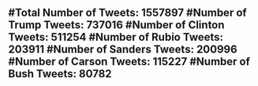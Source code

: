 #Total Number of Tweets: 1557897 
#Number of Trump Tweets: 737016
#Number of Clinton Tweets: 511254
#Number of Rubio Tweets: 203911
#Number of Sanders Tweets: 200996
#Number of Carson Tweets: 115227
#Number of Bush Tweets: 80782
---
